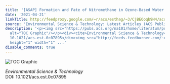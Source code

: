 ```yaml
---
title: '[ASAP] Formation and Fate of Nitromethane in Ozone-Based Water Reuse Processes'
date: '2021-04-21'
linkTitle: http://feedproxy.google.com/~r/acs/esthag/~3/CjBEOoqb9H4/acs.est.0c07895
source: 'Environmental Science & Technology: Latest Articles (ACS Publications)'
description: '<p><img src="https://pubs.acs.org/na101/home/literatum/publisher/achs/journals/content/esthag/0/esthag.ahead-of-print/acs.est.0c07895/20210421/images/medium/es0c07895_0007.gif"
  alt="TOC Graphic"/></p><div><cite>Environmental Science & Technology</cite></div><div>DOI:
  10.1021/acs.est.0c07895</div><img src="http://feeds.feedburner.com/~r/acs/esthag/~4/CjBEOoqb9H4"
  height="1" width="1" ...'
disable_comments: true
---
```

<p><img src="https://pubs.acs.org/na101/home/literatum/publisher/achs/journals/content/esthag/0/esthag.ahead-of-print/acs.est.0c07895/20210421/images/medium/es0c07895_0007.gif" alt="TOC Graphic"/></p><div><cite>Environmental Science & Technology</cite></div><div>DOI: 10.1021/acs.est.0c07895</div><img src="http://feeds.feedburner.com/~r/acs/esthag/~4/CjBEOoqb9H4" height="1" width="1" ...